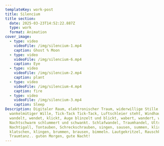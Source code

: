 ```yaml
---
templateKey: work-post
title: Silencium
title section:
  date: 2025-03-23T14:52:22.887Z
  type: work
  format: Animation
cover_image:
  - type: video
    videoFile: /img/silencium-1.mp4
    caption: Ghost % Moon
  - type: video
    videoFile: /img/silencium-6.mp4
    caption: Eye
  - type: video
    videoFile: /img/silencium-2.mp4
    caption: plant
  - type: video
    videoFile: /img/silencium-4.mp4
    caption: fire
  - type: video
    videoFile: /img/silencium-3.mp4
    caption: Sleep
Description: Digitaler Raum, elektronischer Traum, widerwillige Stille,
  wankelmütiger Wille, Tick-Tack Tick-Tack, Luftschleier steht, Windhauch weht,
  wandelt, wendet, klickt, Auge blinzelt und blickt, wabert, wandert, wundert,
  Nachtschwarm schlummert und schwankt. Schlafwandel, Traumhandel, Ultraschall,
  Nachtigall, Tontauben, Schreckschrauben, singen, sausen, summen, klirren,
  klatschen, klingen, brummen, brausen, bimmeln. Lautgekritzel, Rauschkulisse,
  Traumtanz.. guten Morgen, gute Nacht!
---
```

